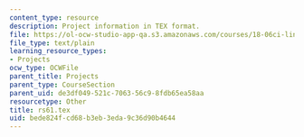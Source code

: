 ```yaml
---
content_type: resource
description: Project information in TEX format.
file: https://ol-ocw-studio-app-qa.s3.amazonaws.com/courses/18-06ci-linear-algebra-communications-intensive-spring-2004/bede824fcd68b3eb3eda9c36d90b4644_rs61.tex
file_type: text/plain
learning_resource_types:
- Projects
ocw_type: OCWFile
parent_title: Projects
parent_type: CourseSection
parent_uid: de3df049-521c-7063-56c9-8fdb65ea58aa
resourcetype: Other
title: rs61.tex
uid: bede824f-cd68-b3eb-3eda-9c36d90b4644
---
```

